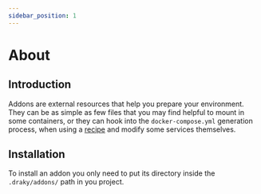 ```yaml
---
sidebar_position: 1
---
```


# About

## Introduction
Addons are external resources that help you prepare your environment. They can be as simple as few files that you may
find helpful to mount in some containers, or they can hook into the `docker-compose.yml` generation process, when using
a [recipe](/docs/reference/docker-compose#recipe) and modify some services themselves.

## Installation

To install an addon you only need to put its directory inside the `.draky/addons/` path in you project.
